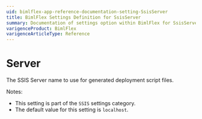 ```yaml
---
uid: bimlflex-app-reference-documentation-setting-SsisServer
title: BimlFlex Settings Definition for SsisServer
summary: Documentation of settings option within BimlFlex for SsisServer
varigenceProduct: BimlFlex
varigenceArticleType: Reference
---
```


# Server

The SSIS Server name to use for generated deployment script files.

Notes:

* This setting is part of the `SSIS` settings category.
* The default value for this setting is `localhost`.

